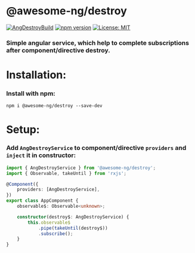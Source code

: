 # @awesome-ng/destroy

[![AngDestroyBuild](https://github.com/artembelik/awesome-ng/actions/workflows/ang-destroy-build.yml/badge.svg)](https://github.com/artembelik/awesome-ng/actions/workflows/ang-destroy-build.yml)
[![npm version](https://img.shields.io/npm/v/@awesome-ng/destroy.svg?color=success)](https://npmjs.com/package/@awesome-ng/destroy)
[![License: MIT](https://img.shields.io/badge/License-MIT-green.svg?color=blue)](./../../LICENSE)

### Simple angular service, which help to complete subscriptions after component/directive destroy.

# Installation:

### Install with npm:

```
npm i @awesome-ng/destroy --save-dev
```

# Setup:

### Add `AngDestroyService` to component/directive `providers` and `inject` it in constructor:

```typescript
import { AngDestroyService } from '@awesome-ng/destroy';
import { Observable, takeUntil } from 'rxjs';

@Component({
	providers: [AngDestroyService],
})
export class AppComponent {
	observable$: Observable<unknown>;

	constructor(destroy$: AngDestroyService) {
		this.observable$
			.pipe(takeUntil(destroy$))
			.subscribe();
	}
}
```